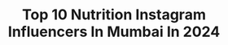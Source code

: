 ---
title: Top 10 Nutrition Instagram Influencers In Mumbai In 2024
description: >-
  Find top nutrition Instagram influencers in Mumbai in 2024. Most popular hashtags: #mumbai #reels #nutrition #love.
platform: Instagram
hits: 63
text_top: Analyze the best Instagram influencers on inBeat.
text_bottom: Our database holds 63 Instagram influencers like this in Mumbai, India for you to contact.
profiles:
  - username: "sanjeevaniyoga"
    fullname: >-
      Mallika Rathod |SANJEEVANIYOGA
    bio: >-
      Yoga & Wellness Coach 7+ years 📍MUM/PUNE Certified Sports Nutrition specialist👩🏻‍💻 Flow • Mobility🦍 • Flexibility Movement explorer🐉 DM “coaching”
    location: "India"
    followers: 22660
    engagement: 102
    commentsToLikes: 0.037251
    id: ck15qexku2iic0i1912e8b7uk
    verified: false
    hashtags: "#athlete, #mumbaiyoga, #reelsinstagram, #balance"
  - username: "karishmaktanna"
    fullname: >-
      Karishma K Tanna
    bio: >-
      Actor, Entrepreneur, Loyalist, and mommy to my @koko_tanna ❤️ Gods child❤️ https://youtube.com/@karishmaktannaofficial?si=hJ2OHsULMXlQWsD3
    location: "India"
    followers: 7595656
    engagement: 44
    commentsToLikes: 0.006027
    id: ck0tt7njf1i7q0i19ib9joljq
    verified: true
    hashtags: "#karishmatanna, #breachcandy, #love, #mood"
  - username: "toomuchcheessy"
    fullname: >-
      TOO MUCH CHEESSY ™
    bio: >-
      FOOD BLOGGER PARTH & MAISHA AMD | DLH Zomato-10 | Google-7 Facebook -73k/12k Magicpin - Verify 😍 Dm for invites/Promotion/Meets
    location: "India"
    followers: 20542
    engagement: 1289
    commentsToLikes: 0.036298
    id: ck8t8tfdalqt80j78jlqa6n92
    verified: false
    hashtags: "#delhifoodies, #instadaily, #foodie, #instagood"
  - username: "geetgambhir"
    fullname: >-
      Geet Gambhir
    bio: >-
      Life is Gratitude🎼♥️ Make it Count 🎻 #shivoham
    location: "India"
    followers: 360818
    engagement: 201
    commentsToLikes: 0.021286
    id: ckvas7fr25lm90j230dcgmm4c
    verified: false
    hashtags: "#rudra, #shivoham, #airport, #travelmode"
  - username: "bombayfoodblogger"
    fullname: >-
      Ayush Dolani
    bio: >-
      📸 Professional Food Stylist and Photographer, India No Reposts ❌ DM/Mail for bookings
    location: "India"
    followers: 19076
    engagement: 151
    commentsToLikes: 0.092603
    id: ck8tbgjl7vktu0j78arj4oy1l
    verified: false
    hashtags: "#mymumbai, #desikhana, #50mm, #drinksofinstagram"
  - username: "fattofitbypriya"
    fullname: >-
      Priya Chandnani
    bio: >-
      A Wife & A Microbiologist🧬 who turned to Sports Nutritionist🏋🏻‍♂️ Diet Plans📝 | Fitness🤸🏻‍♀️| Online Coaching 📧/DM For Customised Plans|Business
    location: "India"
    followers: 24418
    engagement: 378
    commentsToLikes: 0.019274
    id: ck8szmhzbp00c0j783w4ju8ao
    verified: false
    hashtags: "#information, #fit, #pcos, #bandra"
  - username: "iamahteshaam"
    fullname: >-
      Ahteshaam(wheres_the_fo0d)
    bio: >-
      Food /Travel/Lifestyle Content Creator🎬📸 📧Email: ahteshaam19@gmail.com 📩DM for Invites/Collaborations/Promotions
    location: "India"
    followers: 32828
    engagement: 114
    commentsToLikes: 0.461548
    id: ckap6vegghibr0i78eumopd80
    verified: false
    hashtags: "#somumbai, #instagram, #influencerstylelife, #tiktok"
  - username: "decorholics_abode"
    fullname: >-
      Neha Anindya Singh
    bio: >-
      Decor/DIY Enthusiast/Home Stylist/KOL 🇮🇳 Art @stringsofhappiness Feat @theidealhomeandgarden @pinterestindia @indiatoday_home DM/Email-Collab
    location: "India"
    followers: 73069
    engagement: 10
    commentsToLikes: 0.053861
    id: ck14h2tr189kt0i1928xy036n
    verified: false
    hashtags: "#delicious, #apartmenttherapy, #idealhome, #lbb"
  - username: "parth.fitness.lifestyle"
    fullname: >-
      Parth Budhiraja
    bio: >-
      •🇮🇳 •Chandigarh|Mumbai|Dubai|London •@issaonline Certified Sports Nutritionist •Macros/Recipes/Workouts/Motivation •Here to Make you❤️➡️🏋️‍♀️
    location: "India"
    followers: 13403
    engagement: 2057
    commentsToLikes: 0.021123
    id: ck5pze1ub0ij40i11sx4ye1hr
    verified: false
    hashtags: "#reels, #explorer, #fitnessmotivation, #veins"
  - username: "johnlucas_"
    fullname: >-
      John Lucas
    bio: >-
      🇿🇦❤️🇮🇳 @scitronpro @jeraifitnessindia Facebook 830k followers 📍Mumbai Bring out the GIANT in you by clicking the link below for coaching 💪🏻
    location: "India"
    followers: 237403
    engagement: 2211
    commentsToLikes: 0.024475
    id: ck6u89bt3q7830j71xxibajpd
    verified: false
    hashtags: "#instareels, #supplement, #bestsupplements, #reelsinstagram"
---